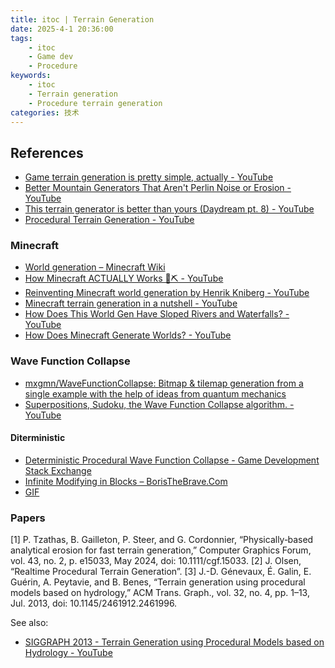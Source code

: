 ```yaml
---
title: itoc | Terrain Generation
date: 2025-4-1 20:36:00
tags: 
    - itoc
    - Game dev
    - Procedure
keywords: 
    - itoc
    - Terrain generation
    - Procedure terrain generation
categories: 技术
---
```


## References

- [Game terrain generation is pretty simple, actually - YouTube](https://www.youtube.com/watch?v=QF2Nj1zME40)
- [Better Mountain Generators That Aren't Perlin Noise or Erosion - YouTube](https://www.youtube.com/watch?v=gsJHzBTPG0Y)
- [This terrain generator is better than yours (Daydream pt. 8) - YouTube](https://www.youtube.com/watch?v=2mpklUE7BfA&t=783s)
- [Procedural Terrain Generation - YouTube](https://www.youtube.com/playlist?list=PL5Y_Uzua36lsu2stYJtKZhPUbUurvPWlC)

### Minecraft

- [World generation – Minecraft Wiki](https://minecraft.wiki/w/World_generation)
- [How Minecraft ACTUALLY Works 💎⛏️ - YouTube](https://www.youtube.com/watch?v=YyVAaJqYAfE&t=909s)
- [Reinventing Minecraft world generation by Henrik Kniberg - YouTube](https://www.youtube.com/watch?v=ob3VwY4JyzE)
- [Minecraft terrain generation in a nutshell - YouTube](https://www.youtube.com/watch?v=CSa5O6knuwI)
- [How Does This World Gen Have Sloped Rivers and Waterfalls? - YouTube](https://www.youtube.com/watch?v=viqJhIYoBBI)
- [How Does Minecraft Generate Worlds? - YouTube](https://www.youtube.com/watch?v=ciL0tDDH8vQ)

### Wave Function Collapse

- [mxgmn/WaveFunctionCollapse: Bitmap & tilemap generation from a single example with the help of ideas from quantum mechanics](https://github.com/mxgmn/WaveFunctionCollapse)
- [Superpositions, Sudoku, the Wave Function Collapse algorithm. - YouTube](https://www.youtube.com/watch?v=2SuvO4Gi7uY)

#### Diterministic

- [Deterministic Procedural Wave Function Collapse - Game Development Stack Exchange](https://gamedev.stackexchange.com/questions/188719/deterministic-procedural-wave-function-collapse)
- [Infinite Modifying in Blocks – BorisTheBrave.Com](https://www.boristhebrave.com/2021/11/08/infinite-modifying-in-blocks/)
- [GIF](https://x.com/paul_merrell42/status/1458226453636517893)


### Papers

[1] P. Tzathas, B. Gailleton, P. Steer, and G. Cordonnier, “Physically‐based analytical erosion for fast terrain generation,” Computer Graphics Forum, vol. 43, no. 2, p. e15033, May 2024, doi: 10.1111/cgf.15033.
[2] J. Olsen, “Realtime Procedural Terrain Generation”.
[3] J.-D. Génevaux, É. Galin, E. Guérin, A. Peytavie, and B. Benes, “Terrain generation using procedural models based on hydrology,” ACM Trans. Graph., vol. 32, no. 4, pp. 1–13, Jul. 2013, doi: 10.1145/2461912.2461996.

See also:
- [SIGGRAPH 2013 - Terrain Generation using Procedural Models based on Hydrology - YouTube](https://www.youtube.com/watch?v=JCsj0v-wmIM&list=PL5Y_Uzua36lsu2stYJtKZhPUbUurvPWlC&index=6)

